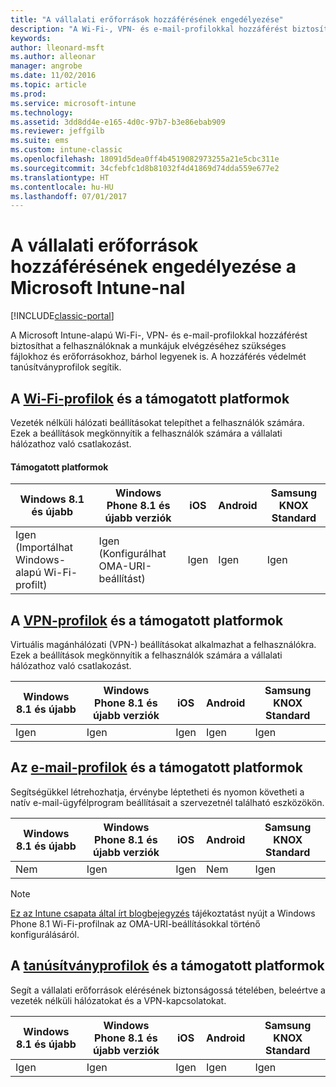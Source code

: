 ```yaml
---
title: "A vállalati erőforrások hozzáférésének engedélyezése"
description: "A Wi-Fi-, VPN- és e-mail-profilokkal hozzáférést biztosíthat a felhasználóknak a szükséges fájlokhoz és erőforrásokhoz."
keywords: 
author: lleonard-msft
ms.author: alleonar
manager: angrobe
ms.date: 11/02/2016
ms.topic: article
ms.prod: 
ms.service: microsoft-intune
ms.technology: 
ms.assetid: 3dd8dd4e-e165-4d0c-97b7-b3e86ebab909
ms.reviewer: jeffgilb
ms.suite: ems
ms.custom: intune-classic
ms.openlocfilehash: 18091d5dea0ff4b4519082973255a21e5cbc311e
ms.sourcegitcommit: 34cfebfc1d8b81032f4d41869d74dda559e677e2
ms.translationtype: HT
ms.contentlocale: hu-HU
ms.lasthandoff: 07/01/2017
---
```

# <a name="enable-access-to-company-resources-with-microsoft-intune"></a>A vállalati erőforrások hozzáférésének engedélyezése a Microsoft Intune-nal

[!INCLUDE[classic-portal](../includes/classic-portal.md)]

A Microsoft Intune-alapú Wi-Fi-, VPN- és e-mail-profilokkal hozzáférést biztosíthat a felhasználóknak a munkájuk elvégzéséhez szükséges fájlokhoz és erőforrásokhoz, bárhol legyenek is. A hozzáférés védelmét tanúsítványprofilok segítik.

## <a name="wi-fi-profileswi-fi-connections-in-microsoft-intunemd-and-supported-platforms"></a>A [Wi-Fi-profilok](wi-fi-connections-in-microsoft-intune.md) és a támogatott platformok

Vezeték nélküli hálózati beállításokat telepíthet a felhasználók számára. Ezek a beállítások megkönnyítik a felhasználók számára a vállalati hálózathoz való csatlakozást.
#### <a name="supported-platforms"></a>Támogatott platformok

|Windows 8.1 és újabb|Windows Phone 8.1 és újabb verziók|iOS|Android|Samsung KNOX Standard|
|---------------------|---------------------------|---|-------|------------|
|Igen (Importálhat Windows-alapú Wi-Fi-profilt)|Igen (Konfigurálhat OMA-URI-beállítást) |Igen|Igen|Igen|

## <a name="vpn-profilesvpn-connections-in-microsoft-intunemd-and-supported-platforms"></a>A [VPN-profilok](vpn-connections-in-microsoft-intune.md) és a támogatott platformok
Virtuális magánhálózati (VPN-) beállításokat alkalmazhat a felhasználókra. Ezek a beállítások megkönnyítik a felhasználók számára a vállalati hálózathoz való csatlakozást.

|Windows 8.1 és újabb|Windows Phone 8.1 és újabb verziók|iOS|Android|Samsung KNOX Standard|
|---------------------|---------------------------|---|-------|------------|
|Igen|Igen|Igen|Igen|Igen|

## <a name="email-profilesconfigure-access-to-corporate-email-using-email-profiles-with-microsoft-intunemd-and-supported-platforms"></a>Az [e-mail-profilok](configure-access-to-corporate-email-using-email-profiles-with-microsoft-intune.md) és a támogatott platformok
Segítségükkel létrehozhatja, érvénybe léptetheti és nyomon követheti a natív e-mail-ügyfélprogram beállításait a szervezetnél található eszközökön.

|Windows 8.1 és újabb|Windows Phone 8.1 és újabb verziók|iOS|Android|Samsung KNOX Standard|
|---------------------|---------------------------|---|-------|------------|
|Nem|Igen|Igen|Nem|Igen|
> [!NOTE]
> [Ez az Intune csapata által írt blogbejegyzés](https://blogs.technet.microsoft.com/enterprisemobility/2015/02/19/using-oma-uri-to-create-custom-wi-fi-profiles-for-windows-phone-8-1/) tájékoztatást nyújt a Windows Phone 8.1 Wi-Fi-profilnak az OMA-URI-beállításokkal történő konfigurálásáról.

## <a name="certificate-profilessecure-resource-access-with-certificate-profilesmd-and-supported-platforms"></a>A [tanúsítványprofilok](secure-resource-access-with-certificate-profiles.md) és a támogatott platformok
Segít a vállalati erőforrások elérésének biztonságossá tételében, beleértve a vezeték nélküli hálózatokat és a VPN-kapcsolatokat.

|Windows 8.1 és újabb|Windows Phone 8.1 és újabb verziók|iOS|Android|Samsung KNOX Standard|
|---------------------|---------------------------|---|-------|------------|
|Igen|Igen|Igen|Igen|Igen|
